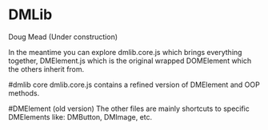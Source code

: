 # DMLib
Doug Mead
(Under construction)

In the meantime you can explore dmlib.core.js which brings everything together, DMElement.js which is the original wrapped DOMElement which the others inherit from.

#dmlib core
dmlib.core.js contains a refined version of DMElement and OOP methods.

#DMElement (old version)
The other files are mainly shortcuts to specific DMElements like: DMButton, DMImage, etc.

